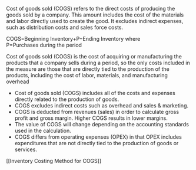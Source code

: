 Cost of goods sold (COGS) refers to the direct costs of producing the goods sold by a company. This amount includes the cost of the materials and labor directly used to create the good. It excludes indirect expenses, such as distribution costs and sales force costs.

COGS=Beginning Inventory+P−Ending Inventory
where P=Purchases during the period​

Cost of goods sold (COGS) is the cost of acquiring or manufacturing the products that a company sells during a period, so the only costs included in the measure are those that are directly tied to the production of the products, including the cost of labor, materials, and manufacturing overhead

-   Cost of goods sold (COGS) includes all of the costs and expenses directly related to the production of goods.
-   COGS excludes indirect costs such as overhead and sales & marketing.
-   COGS is deducted from revenues (sales) in order to calculate gross profit and gross margin. Higher COGS results in lower margins.
-   The value of COGS will change depending on the accounting standards used in the calculation.
-   COGS differs from operating expenses (OPEX) in that OPEX includes expenditures that are not directly tied to the production of goods or services.


[[Inventory Costing Method for COGS]]
